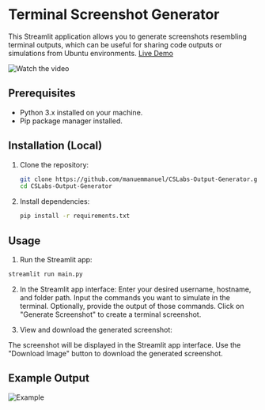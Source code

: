 # Terminal Screenshot Generator

This Streamlit application allows you to generate screenshots resembling terminal outputs, which can be useful for sharing code outputs or simulations from Ubuntu environments. [Live Demo](https://ubuntu-terminal-output-generator.streamlit.app/)

![Watch the video](https://github.com/manuemmanuel/CSLabs-Output-Generator/blob/main/examples/Terminal%20Screenshot%20generator.png)

## Prerequisites

- Python 3.x installed on your machine.
- Pip package manager installed.

## Installation (Local)

1. Clone the repository:

   ```bash
   git clone https://github.com/manuemmanuel/CSLabs-Output-Generator.git
   cd CSLabs-Output-Generator
2. Install dependencies:
 
   ```bash
   pip install -r requirements.txt
   ```
   
## Usage
1. Run the Streamlit app:
```bash
streamlit run main.py
```
2. In the Streamlit app interface:
Enter your desired username, hostname, and folder path.
Input the commands you want to simulate in the terminal.
Optionally, provide the output of those commands.
Click on "Generate Screenshot" to create a terminal screenshot.

3. View and download the generated screenshot:

The screenshot will be displayed in the Streamlit app interface.
Use the "Download Image" button to download the generated screenshot.

## Example Output

![Example](https://github.com/manuemmanuel/CSLabs-Output-Generator/blob/main/examples/terminal_screenshot.png)

